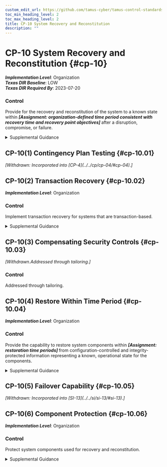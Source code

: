 ```yaml
---
custom_edit_url: https://github.com/tamus-cyber/tamus-control-standards/tree/main/content/tamus.edu/TAMUS_profile.xml
toc_min_heading_level: 2
toc_max_heading_level: 2
title: CP-10 System Recovery and Reconstitution
description: ""
---
```


# CP-10 System Recovery and Reconstitution {#cp-10}

_**Implementation Level**_: Organization\
_**Texas DIR Baseline**_: LOW\
_**Texas DIR Required By**_: 2023-07-20

### Control

Provide for the recovery and reconstitution of the system to a known state within <strong> <em>[Assignment: organization-defined time period consistent with recovery time and recovery point objectives]</em> </strong> after a disruption, compromise, or failure.

<details>
  <summary>Supplemental Guidance</summary>

Recovery is executing contingency plan activities to restore organizational mission and business functions. Reconstitution takes place following recovery and includes activities for returning systems to fully operational states. Recovery and reconstitution operations reflect mission and business priorities; recovery point, recovery time, and reconstitution objectives; and organizational metrics consistent with contingency plan requirements. Reconstitution includes the deactivation of interim system capabilities that may have been needed during recovery operations. Reconstitution also includes assessments of fully restored system capabilities, reestablishment of continuous monitoring activities, system reauthorization (if required), and activities to prepare the system and organization for future disruptions, breaches, compromises, or failures. Recovery and reconstitution capabilities can include automated mechanisms and manual procedures. Organizations establish recovery time and recovery point objectives as part of contingency planning.

</details>

## CP-10(1) Contingency Plan Testing {#cp-10.01}


<prop xmlns="http://csrc.nist.gov/ns/oscal/1.0" name="status" value="withdrawn">
               <em>[Withdrawn: Incorporated into [CP-4](../../cp/cp-04/#cp-04).]</em>
            </prop>
            

## CP-10(2) Transaction Recovery {#cp-10.02}

_**Implementation Level**_: Organization

### Control

Implement transaction recovery for systems that are transaction-based.

<details>
  <summary>Supplemental Guidance</summary>

Transaction-based systems include database management systems and transaction processing systems. Mechanisms supporting transaction recovery include transaction rollback and transaction journaling.

</details>

## CP-10(3) Compensating Security Controls {#cp-10.03}


<prop xmlns="http://csrc.nist.gov/ns/oscal/1.0" name="status" value="withdrawn">
               <em>[Withdrawn.Addressed through tailoring.]</em>
            </prop>
            

### Control

Addressed through tailoring.

## CP-10(4) Restore Within Time Period {#cp-10.04}

_**Implementation Level**_: Organization

### Control

Provide the capability to restore system components within <strong> <em>[Assignment: restoration time periods]</em> </strong> from configuration-controlled and integrity-protected information representing a known, operational state for the components.

<details>
  <summary>Supplemental Guidance</summary>

Restoration of system components includes reimaging, which restores the components to known, operational states.

</details>

## CP-10(5) Failover Capability {#cp-10.05}


<prop xmlns="http://csrc.nist.gov/ns/oscal/1.0" name="status" value="withdrawn">
               <em>[Withdrawn: Incorporated into [SI-13](../../si/si-13/#si-13).]</em>
            </prop>
            

## CP-10(6) Component Protection {#cp-10.06}

_**Implementation Level**_: Organization

### Control

Protect system components used for recovery and reconstitution.

<details>
  <summary>Supplemental Guidance</summary>

Protection of system recovery and reconstitution components (i.e., hardware, firmware, and software) includes physical and technical controls. Backup and restoration components used for recovery and reconstitution include router tables, compilers, and other system software.

</details>

